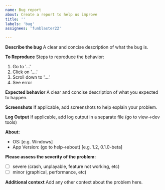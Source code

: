 ```yaml
---
name: Bug report
about: Create a report to help us improve
title: ''
labels: 'bug'
assignees: 'funblaster22'

---
```


**Describe the bug**
A clear and concise description of what the bug is.

**To Reproduce**
Steps to reproduce the behavior:
1. Go to '...'
2. Click on '....'
3. Scroll down to '....'
4. See error

**Expected behavior**
A clear and concise description of what you expected to happen.

**Screenshots**
If applicable, add screenshots to help explain your problem.

**Log Output**
If applicable, add log output in a separate file (go to view->dev tools)

**About:**
 - OS: [e.g. Windows]
 - App Version: (go to help->about) [e.g. 1.2, 0.1.0-beta]

**Please assess the severity of the problem:**
- [ ] severe (crash, unplayable, feature not working, etc)
- [ ] minor (graphical, performance, etc)

**Additional context**
Add any other context about the problem here.
